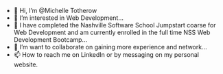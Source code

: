 - 👋 Hi, I’m @Michelle Totherow
- 👀 I’m interested in Web Development...
- 🌱 I have completed the Nashville Software School Jumpstart coarse for Web Development and am currently enrolled in the full time NSS Web Development Bootcamp...
- 💞️ I’m want to collaborate on gaining more experience and network...
- 📫 How to reach me on LinkedIn or by messaging on my personal website.

<!---
thechelle13/thechelle13 is a ✨ special ✨ repository because its `README.md` (this file) appears on your GitHub profile.
You can click the Preview link to take a look at your changes.
--->
